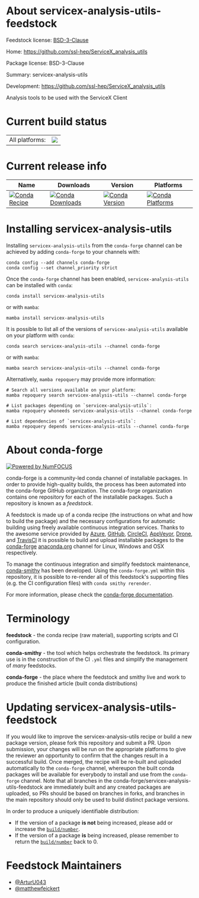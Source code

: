 About servicex-analysis-utils-feedstock
=======================================

Feedstock license: [BSD-3-Clause](https://github.com/conda-forge/servicex-analysis-utils-feedstock/blob/main/LICENSE.txt)

Home: https://github.com/ssl-hep/ServiceX_analysis_utils

Package license: BSD-3-Clause

Summary: servicex-analysis-utils

Development: https://github.com/ssl-hep/ServiceX_analysis_utils

Analysis tools to be used with the ServiceX Client

Current build status
====================


<table><tr><td>All platforms:</td>
    <td>
      <a href="https://dev.azure.com/conda-forge/feedstock-builds/_build/latest?definitionId=25372&branchName=main">
        <img src="https://dev.azure.com/conda-forge/feedstock-builds/_apis/build/status/servicex-analysis-utils-feedstock?branchName=main">
      </a>
    </td>
  </tr>
</table>

Current release info
====================

| Name | Downloads | Version | Platforms |
| --- | --- | --- | --- |
| [![Conda Recipe](https://img.shields.io/badge/recipe-servicex--analysis--utils-green.svg)](https://anaconda.org/conda-forge/servicex-analysis-utils) | [![Conda Downloads](https://img.shields.io/conda/dn/conda-forge/servicex-analysis-utils.svg)](https://anaconda.org/conda-forge/servicex-analysis-utils) | [![Conda Version](https://img.shields.io/conda/vn/conda-forge/servicex-analysis-utils.svg)](https://anaconda.org/conda-forge/servicex-analysis-utils) | [![Conda Platforms](https://img.shields.io/conda/pn/conda-forge/servicex-analysis-utils.svg)](https://anaconda.org/conda-forge/servicex-analysis-utils) |

Installing servicex-analysis-utils
==================================

Installing `servicex-analysis-utils` from the `conda-forge` channel can be achieved by adding `conda-forge` to your channels with:

```
conda config --add channels conda-forge
conda config --set channel_priority strict
```

Once the `conda-forge` channel has been enabled, `servicex-analysis-utils` can be installed with `conda`:

```
conda install servicex-analysis-utils
```

or with `mamba`:

```
mamba install servicex-analysis-utils
```

It is possible to list all of the versions of `servicex-analysis-utils` available on your platform with `conda`:

```
conda search servicex-analysis-utils --channel conda-forge
```

or with `mamba`:

```
mamba search servicex-analysis-utils --channel conda-forge
```

Alternatively, `mamba repoquery` may provide more information:

```
# Search all versions available on your platform:
mamba repoquery search servicex-analysis-utils --channel conda-forge

# List packages depending on `servicex-analysis-utils`:
mamba repoquery whoneeds servicex-analysis-utils --channel conda-forge

# List dependencies of `servicex-analysis-utils`:
mamba repoquery depends servicex-analysis-utils --channel conda-forge
```


About conda-forge
=================

[![Powered by
NumFOCUS](https://img.shields.io/badge/powered%20by-NumFOCUS-orange.svg?style=flat&colorA=E1523D&colorB=007D8A)](https://numfocus.org)

conda-forge is a community-led conda channel of installable packages.
In order to provide high-quality builds, the process has been automated into the
conda-forge GitHub organization. The conda-forge organization contains one repository
for each of the installable packages. Such a repository is known as a *feedstock*.

A feedstock is made up of a conda recipe (the instructions on what and how to build
the package) and the necessary configurations for automatic building using freely
available continuous integration services. Thanks to the awesome service provided by
[Azure](https://azure.microsoft.com/en-us/services/devops/), [GitHub](https://github.com/),
[CircleCI](https://circleci.com/), [AppVeyor](https://www.appveyor.com/),
[Drone](https://cloud.drone.io/welcome), and [TravisCI](https://travis-ci.com/)
it is possible to build and upload installable packages to the
[conda-forge](https://anaconda.org/conda-forge) [anaconda.org](https://anaconda.org/)
channel for Linux, Windows and OSX respectively.

To manage the continuous integration and simplify feedstock maintenance,
[conda-smithy](https://github.com/conda-forge/conda-smithy) has been developed.
Using the ``conda-forge.yml`` within this repository, it is possible to re-render all of
this feedstock's supporting files (e.g. the CI configuration files) with ``conda smithy rerender``.

For more information, please check the [conda-forge documentation](https://conda-forge.org/docs/).

Terminology
===========

**feedstock** - the conda recipe (raw material), supporting scripts and CI configuration.

**conda-smithy** - the tool which helps orchestrate the feedstock.
                   Its primary use is in the construction of the CI ``.yml`` files
                   and simplify the management of *many* feedstocks.

**conda-forge** - the place where the feedstock and smithy live and work to
                  produce the finished article (built conda distributions)


Updating servicex-analysis-utils-feedstock
==========================================

If you would like to improve the servicex-analysis-utils recipe or build a new
package version, please fork this repository and submit a PR. Upon submission,
your changes will be run on the appropriate platforms to give the reviewer an
opportunity to confirm that the changes result in a successful build. Once
merged, the recipe will be re-built and uploaded automatically to the
`conda-forge` channel, whereupon the built conda packages will be available for
everybody to install and use from the `conda-forge` channel.
Note that all branches in the conda-forge/servicex-analysis-utils-feedstock are
immediately built and any created packages are uploaded, so PRs should be based
on branches in forks, and branches in the main repository should only be used to
build distinct package versions.

In order to produce a uniquely identifiable distribution:
 * If the version of a package **is not** being increased, please add or increase
   the [``build/number``](https://docs.conda.io/projects/conda-build/en/latest/resources/define-metadata.html#build-number-and-string).
 * If the version of a package **is** being increased, please remember to return
   the [``build/number``](https://docs.conda.io/projects/conda-build/en/latest/resources/define-metadata.html#build-number-and-string)
   back to 0.

Feedstock Maintainers
=====================

* [@ArturU043](https://github.com/ArturU043/)
* [@matthewfeickert](https://github.com/matthewfeickert/)

